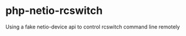 php-netio-rcswitch
==================

Using a fake netio-device api to control rcswitch command line remotely